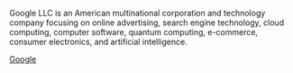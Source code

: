 Google LLC is an American multinational corporation and technology company focusing on online advertising, search engine technology, cloud computing, computer software, quantum computing, e-commerce, consumer electronics, and artificial intelligence.

[Google](google.com)
